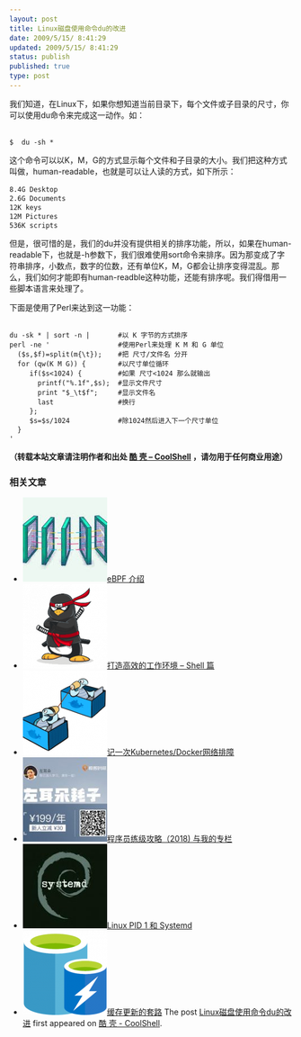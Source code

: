 ```yaml
---
layout: post
title: Linux磁盘使用命令du的改进
date: 2009/5/15/ 8:41:29
updated: 2009/5/15/ 8:41:29
status: publish
published: true
type: post
---
```


我们知道，在Linux下，如果你想知道当前目录下，每个文件或子目录的尺寸，你可以使用du命令来完成这一动作。如：



```

$  du -sh *

```

这个命令可以以K，M，G的方式显示每个文件和子目录的大小。我们把这种方式叫做，human-readable，也就是可以让人读的方式，如下所示：



```
8.4G Desktop
2.6G Documents
12K keys
12M Pictures
536K scripts
```

  

但是，很可惜的是，我们的du并没有提供相关的排序功能，所以，如果在human-readable下，也就是-h参数下，我们很难使用sort命令来排序。因为那变成了字符串排序，小数点，数字的位数，还有单位K，M，G都会让排序变得混乱。那么，我们如何才能即有human-readble这种功能，还能有排序呢。我们得借用一些脚本语言来处理了。


下面是使用了Perl来达到这一功能：



```

du -sk * | sort -n |       #以 K 字节的方式排序
perl -ne '                 #使用Perl来处理 K M 和 G 单位
  ($s,$f)=split(m{\t});    #把 尺寸/文件名 分开
  for (qw(K M G)) {        #以尺寸单位循环
     if($s<1024) {         #如果 尺寸<1024 那么就输出
       printf("%.1f",$s);  #显示文件尺寸
       print "$_\t$f";     #显示文件名
       last                #换行
     };
     $s=$s/1024            #除1024然后进入下一个尺寸单位
  }
'

```



**（转载本站文章请注明作者和出处 [酷 壳 – CoolShell](https://coolshell.cn/) ，请勿用于任何商业用途）**



### 相关文章

* [![eBPF 介绍](../wp-content/uploads/2022/12/eBPF-150x150.jpeg)](https://coolshell.cn/articles/22320.html)[eBPF 介绍](https://coolshell.cn/articles/22320.html)
* [![打造高效的工作环境 – Shell 篇](../wp-content/uploads/2019/03/linux.ninja_-150x150.png)](https://coolshell.cn/articles/19219.html)[打造高效的工作环境 – Shell 篇](https://coolshell.cn/articles/19219.html)
* [![记一次Kubernetes/Docker网络排障](../wp-content/uploads/2018/12/docker-networking-1-150x150.png)](https://coolshell.cn/articles/18654.html)[记一次Kubernetes/Docker网络排障](https://coolshell.cn/articles/18654.html)
* [![程序员练级攻略（2018)  与我的专栏](../wp-content/uploads/2018/05/300x262-150x150.jpg)](https://coolshell.cn/articles/18360.html)[程序员练级攻略（2018) 与我的专栏](https://coolshell.cn/articles/18360.html)
* [![Linux PID 1 和 Systemd](../wp-content/uploads/2017/07/systemd-1-150x150.jpeg)](https://coolshell.cn/articles/17998.html)[Linux PID 1 和 Systemd](https://coolshell.cn/articles/17998.html)
* [![缓存更新的套路](../wp-content/uploads/2016/07/cache-150x150.png)](https://coolshell.cn/articles/17416.html)[缓存更新的套路](https://coolshell.cn/articles/17416.html)
The post [Linux磁盘使用命令du的改进](https://coolshell.cn/articles/822.html) first appeared on [酷 壳 - CoolShell](https://coolshell.cn).